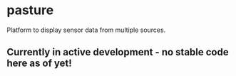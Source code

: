 pasture
=======

Platform to display sensor data from multiple sources.


Currently in active development - no stable code here as of yet!
-----------------------------------------------------------------

